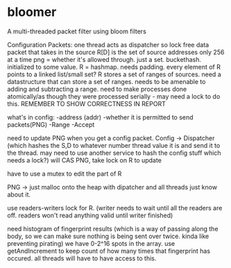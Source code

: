 bloomer
=======

A multi-threaded packet filter using bloom filters

Configuration Packets: 
one thread acts as dispatcher so lock free
	data packet that takes in the source
	R[D] is the set of source addresses
only 256 at a time
png = whether it's allowed through. just a set. buckethash. initialized to some value.
R = hashmap. needs padding. every element of R points to a linked list/small set?
		R stores a set of ranges of sources. need a datastructure that can store a set of ranges. needs to be amenable to adding and subtracting a range.
need to make processes done atomically/as though they were processed serially - may need a lock to do this.
	REMEMBER TO SHOW CORRECTNESS IN REPORT

what's in config:
-address (addr)
-whether it is permitted to send packets(PNG)
-Range
-Accept

need to update PNG when you get a config packet. 
Config -> Dispatcher (which hashes the S,D to whatever number thread value it is and send it to the thread. may need to use another service to hash the config stuff which needs a lock?) will CAS PNG, take lock on R to update

have to use a mutex to edit the part of R 

PNG -> just malloc onto the heap with dipatcher and all threads just know about it.

use readers-writers lock for R. (writer needs to wait until all the readers are off. readers won't read anything valid until writer finished)

need histogram of fingerprint results (which is a way of passing along the body, so we can make sure nothing is being sent over twice. kinda like preventing pirating) we have 0-2^16 spots in the array. use getAndIncrement to keep count of how many times that fingerprint has occured. all threads will have to have access to this. 